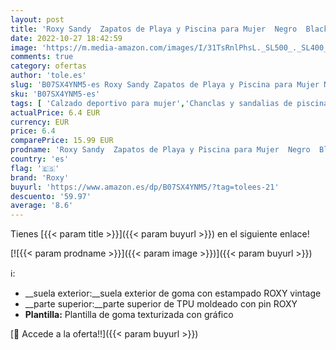 ```yaml
---
layout: post
title: 'Roxy Sandy  Zapatos de Playa y Piscina para Mujer  Negro  Black Multi Bk5   37 EU'
date: 2022-10-27 18:42:59
image: 'https://m.media-amazon.com/images/I/31TsRnlPhsL._SL500_._SL400_.jpg'
comments: true
category: ofertas
author: 'tole.es'
slug: 'B07SX4YNM5-es Roxy Sandy Zapatos de Playa y Piscina para Mujer Negro...'
sku: 'B07SX4YNM5-es'
tags: [ 'Calzado deportivo para mujer','Chanclas y sandalias de piscina para mujer','Moda','Moda Mujer','Zapatillas y calzado deportivo para mujer','Zapatos para mujer','roxy','zapatos','🇪🇸', ]
actualPrice: 6.4 EUR
currency: EUR
price: 6.4
comparePrice: 15.99 EUR
prodname: 'Roxy Sandy  Zapatos de Playa y Piscina para Mujer  Negro  Black Multi Bk5   37 EU'
country: 'es'
flag: '🇪🇸'
brand: 'Roxy'
buyurl: 'https://www.amazon.es/dp/B07SX4YNM5/?tag=tolees-21'
descuento: '59.97'
average: '8.6'
---
```


Tienes [{{< param title >}}]({{< param buyurl >}}) en el siguiente enlace!

[![{{< param prodname >}}]({{< param image >}})]({{< param buyurl >}})

ℹ️:

- __suela exterior:__suela exterior de goma con estampado ROXY vintage
- __parte superior:__parte superior de TPU moldeado con pin ROXY
- __Plantilla:__ Plantilla de goma texturizada con gráfico

[🛒 Accede a la oferta!!]({{< param buyurl >}})
